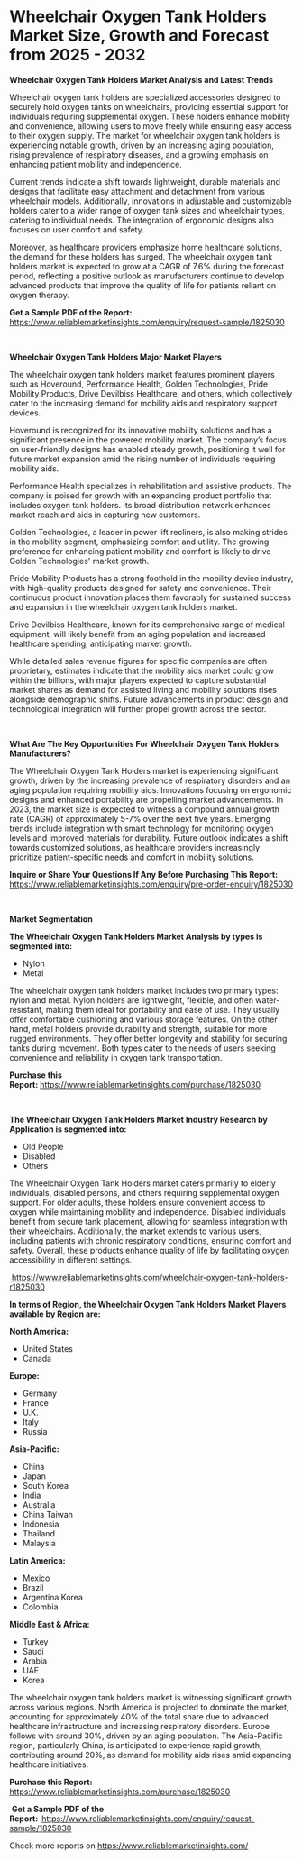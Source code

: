 <p><h1>Wheelchair Oxygen Tank Holders Market Size, Growth and Forecast from 2025 - 2032</h1></p><p><strong>Wheelchair Oxygen Tank Holders Market Analysis and Latest Trends</strong></p>
<p><p>Wheelchair oxygen tank holders are specialized accessories designed to securely hold oxygen tanks on wheelchairs, providing essential support for individuals requiring supplemental oxygen. These holders enhance mobility and convenience, allowing users to move freely while ensuring easy access to their oxygen supply. The market for wheelchair oxygen tank holders is experiencing notable growth, driven by an increasing aging population, rising prevalence of respiratory diseases, and a growing emphasis on enhancing patient mobility and independence.</p><p>Current trends indicate a shift towards lightweight, durable materials and designs that facilitate easy attachment and detachment from various wheelchair models. Additionally, innovations in adjustable and customizable holders cater to a wider range of oxygen tank sizes and wheelchair types, catering to individual needs. The integration of ergonomic designs also focuses on user comfort and safety.</p><p>Moreover, as healthcare providers emphasize home healthcare solutions, the demand for these holders has surged. The wheelchair oxygen tank holders market is expected to grow at a CAGR of 7.6% during the forecast period, reflecting a positive outlook as manufacturers continue to develop advanced products that improve the quality of life for patients reliant on oxygen therapy.</p></p>
<p><strong>Get a Sample PDF of the Report:&nbsp;</strong> <a href="https://www.reliablemarketinsights.com/enquiry/request-sample/1825030?utm_campaign=1894&utm_medium=2&utm_source=Github&utm_content=ia&utm_term=07022025&utm_id=wheelchair-oxygen-tank-holders">https://www.reliablemarketinsights.com/enquiry/request-sample/1825030</a></p>
<p>&nbsp;</p>
<p><strong>Wheelchair Oxygen Tank Holders Major Market Players</strong></p>
<p><p>The wheelchair oxygen tank holders market features prominent players such as Hoveround, Performance Health, Golden Technologies, Pride Mobility Products, Drive Devilbiss Healthcare, and others, which collectively cater to the increasing demand for mobility aids and respiratory support devices.</p><p>Hoveround is recognized for its innovative mobility solutions and has a significant presence in the powered mobility market. The company’s focus on user-friendly designs has enabled steady growth, positioning it well for future market expansion amid the rising number of individuals requiring mobility aids.</p><p>Performance Health specializes in rehabilitation and assistive products. The company is poised for growth with an expanding product portfolio that includes oxygen tank holders. Its broad distribution network enhances market reach and aids in capturing new customers.</p><p>Golden Technologies, a leader in power lift recliners, is also making strides in the mobility segment, emphasizing comfort and utility. The growing preference for enhancing patient mobility and comfort is likely to drive Golden Technologies' market growth.</p><p>Pride Mobility Products has a strong foothold in the mobility device industry, with high-quality products designed for safety and convenience. Their continuous product innovation places them favorably for sustained success and expansion in the wheelchair oxygen tank holders market.</p><p>Drive Devilbiss Healthcare, known for its comprehensive range of medical equipment, will likely benefit from an aging population and increased healthcare spending, anticipating market growth.</p><p>While detailed sales revenue figures for specific companies are often proprietary, estimates indicate that the mobility aids market could grow within the billions, with major players expected to capture substantial market shares as demand for assisted living and mobility solutions rises alongside demographic shifts. Future advancements in product design and technological integration will further propel growth across the sector.</p></p>
<p>&nbsp;</p>
<p><strong>What Are The Key Opportunities For Wheelchair Oxygen Tank Holders Manufacturers?</strong></p>
<p><p>The Wheelchair Oxygen Tank Holders market is experiencing significant growth, driven by the increasing prevalence of respiratory disorders and an aging population requiring mobility aids. Innovations focusing on ergonomic designs and enhanced portability are propelling market advancements. In 2023, the market size is expected to witness a compound annual growth rate (CAGR) of approximately 5-7% over the next five years. Emerging trends include integration with smart technology for monitoring oxygen levels and improved materials for durability. Future outlook indicates a shift towards customized solutions, as healthcare providers increasingly prioritize patient-specific needs and comfort in mobility solutions.</p></p>
<p><strong>Inquire or Share Your Questions If Any Before Purchasing This Report:</strong> <a href="https://www.reliablemarketinsights.com/enquiry/pre-order-enquiry/1825030?utm_campaign=1894&utm_medium=2&utm_source=Github&utm_content=ia&utm_term=07022025&utm_id=wheelchair-oxygen-tank-holders">https://www.reliablemarketinsights.com/enquiry/pre-order-enquiry/1825030</a></p>
<p>&nbsp;</p>
<p><strong>Market Segmentation</strong></p>
<p><strong>The Wheelchair Oxygen Tank Holders Market Analysis by types is segmented into:</strong></p>
<p><ul><li>Nylon</li><li>Metal</li></ul></p>
<p><p>The wheelchair oxygen tank holders market includes two primary types: nylon and metal. Nylon holders are lightweight, flexible, and often water-resistant, making them ideal for portability and ease of use. They usually offer comfortable cushioning and various storage features. On the other hand, metal holders provide durability and strength, suitable for more rugged environments. They offer better longevity and stability for securing tanks during movement. Both types cater to the needs of users seeking convenience and reliability in oxygen tank transportation.</p></p>
<p><strong>Purchase this Report:&nbsp;</strong><a href="https://www.reliablemarketinsights.com/purchase/1825030?utm_campaign=1894&utm_medium=2&utm_source=Github&utm_content=ia&utm_term=07022025&utm_id=wheelchair-oxygen-tank-holders">https://www.reliablemarketinsights.com/purchase/1825030</a></p>
<p>&nbsp;</p>
<p><strong>The Wheelchair Oxygen Tank Holders Market Industry Research by Application is segmented into:</strong></p>
<p><ul><li>Old People</li><li>Disabled</li><li>Others</li></ul></p>
<p><p>The Wheelchair Oxygen Tank Holders market caters primarily to elderly individuals, disabled persons, and others requiring supplemental oxygen support. For older adults, these holders ensure convenient access to oxygen while maintaining mobility and independence. Disabled individuals benefit from secure tank placement, allowing for seamless integration with their wheelchairs. Additionally, the market extends to various users, including patients with chronic respiratory conditions, ensuring comfort and safety. Overall, these products enhance quality of life by facilitating oxygen accessibility in different settings.</p></p>
<p><a href="https://www.reliablemarketinsights.com/wheelchair-oxygen-tank-holders-r1825030?utm_campaign=1894&utm_medium=2&utm_source=Github&utm_content=ia&utm_term=07022025&utm_id=wheelchair-oxygen-tank-holders">&nbsp;https://www.reliablemarketinsights.com/wheelchair-oxygen-tank-holders-r1825030</a></p>
<p><strong>In terms of Region, the Wheelchair Oxygen Tank Holders Market Players available by Region are:</strong></p>
<p>
    <p> <strong> North America: </strong>
        <ul>
            <li>United States</li>
            <li>Canada</li>
        </ul>
        </p> 
    <p> <strong> Europe: </strong>
        <ul>
            <li>Germany</li>
            <li>France</li>
            <li>U.K.</li>
            <li>Italy</li>
            <li>Russia</li>
        </ul>
        </p> 
    <p> <strong> Asia-Pacific: </strong>
        <ul>
            <li>China</li>
            <li>Japan</li>
            <li>South Korea</li>
            <li>India</li>
            <li>Australia</li>
            <li>China Taiwan</li>
            <li>Indonesia</li>
            <li>Thailand</li>
            <li>Malaysia</li>
        </ul>
        </p> 
    <p> <strong> Latin America: </strong>
        <ul>
            <li>Mexico</li>
            <li>Brazil</li>
            <li>Argentina Korea</li>
            <li>Colombia</li>
        </ul>
        </p> 
    <p> <strong> Middle East & Africa: </strong>
        <ul>
            <li>Turkey</li>
            <li>Saudi</li>
            <li>Arabia</li>
            <li>UAE</li>
            <li>Korea</li>
        </ul>
    </p>
    </p>
<p><p>The wheelchair oxygen tank holders market is witnessing significant growth across various regions. North America is projected to dominate the market, accounting for approximately 40% of the total share due to advanced healthcare infrastructure and increasing respiratory disorders. Europe follows with around 30%, driven by an aging population. The Asia-Pacific region, particularly China, is anticipated to experience rapid growth, contributing around 20%, as demand for mobility aids rises amid expanding healthcare initiatives.</p></p>
<p><strong>Purchase this Report: </strong><a href="https://www.reliablemarketinsights.com/purchase/1825030?utm_campaign=1894&utm_medium=2&utm_source=Github&utm_content=ia&utm_term=07022025&utm_id=wheelchair-oxygen-tank-holders">https://www.reliablemarketinsights.com/purchase/1825030</a></p>
<p>&nbsp;<strong>Get a Sample PDF of the Report:&nbsp;&nbsp;</strong><a href="https://www.reliablemarketinsights.com/enquiry/request-sample/1825030?utm_campaign=1894&utm_medium=2&utm_source=Github&utm_content=ia&utm_term=07022025&utm_id=wheelchair-oxygen-tank-holders">https://www.reliablemarketinsights.com/enquiry/request-sample/1825030</a></p>
<p><strong></strong></p>
<p>Check more reports on <a href="https://www.reliablemarketinsights.com/?utm_campaign=1894&utm_medium=2&utm_source=Github&utm_content=ia&utm_term=07022025&utm_id=wheelchair-oxygen-tank-holders">https://www.reliablemarketinsights.com/</a></p>